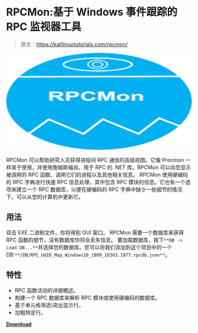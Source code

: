 # RPCMon:基于 Windows 事件跟踪的 RPC 监视器工具

> 原文：<https://kalilinuxtutorials.com/rpcmon/>

[![](img/64b0d69678b36ffaa42c6b2b15053809.png)](https://blogger.googleusercontent.com/img/b/R29vZ2xl/AVvXsEjgFukGwvyjhdK9zQ-VGkAVX4_LZcDgTNtaoBc5VlMGhcxgDzoPvY3Qt1UVulcNwnBR4pZfhpuRm4XAM2fESsK8mG31Zc6uN3ImomBeMzLCKiK9b3T6mgbI_M8A6iEuQpdrRaOmS5r3SjWJRnqt6tTbWyOZizMuRFbWU3sqN2Uq4PsZfMP4hst7vaf5/s728/download%20(5)%20(2).png)

RPCMon 可以帮助研究人员获得进程间 RPC 通信的高级视图。它像 Procmon 一样易于使用，并使用詹姆斯福肖。用于 RPC 的. NET 库。RPCMon 可以向您显示被调用的 RPC 函数、调用它们的进程以及其他相关信息。
RPCMon 使用硬编码的 RPC 字典进行快速 RPC 信息处理，其中包含 RPC 模块的信息。它也有一个选项来建立一个 RPC 数据库，以便在硬编码的 RPC 字典中缺少一些细节的情况下，可以从您的计算机中更新它。

## 用法

双击 EXE 二进制文件，你将得到 GUI 窗口。
RPCMon 需要一个数据库来获得 RPC 函数的细节，没有数据库你将会丢失信息。
要加载数据库，按下`**DB -> Load DB...**`并选择您的数据库。您可以将我们添加到这个项目中的一个 DB:`**/DB/RPC_UUID_Map_Windows10_1909_18363.1977.rpcdb.json**`。

## 特性

*   RPC 函数活动的详细概述。
*   构建一个 RPC 数据库来解析 RPC 模块或使用硬编码的数据库。
*   基于单元格筛选\突出显示行。
*   加粗特定行。

[**Download**](https://github.com/cyberark/RPCMon)